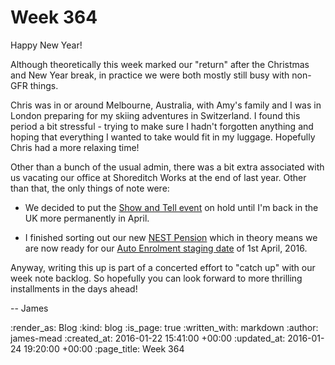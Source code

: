 Week 364
========

Happy New Year!

Although theoretically this week marked our "return" after the Christmas and New Year break, in practice we were both mostly still busy with non-GFR things.

Chris was in or around Melbourne, Australia, with Amy's family and I was in London preparing for my skiing adventures in Switzerland. I found this period a bit stressful - trying to make sure I hadn't forgotten anything and hoping that everything I wanted to take would fit in my luggage. Hopefully Chris had a more relaxing time!

Other than a bunch of the usual admin, there was a bit extra associated with us vacating our office at Shoreditch Works at the end of last year. Other than that, the only things of note were:

* We decided to put the [Show and Tell event][] on hold until I'm back in the UK more permanently in April.

* I finished sorting out our new [NEST Pension][] which in theory means we are now ready for our [Auto Enrolment staging date][] of 1st April, 2016.

Anyway, writing this up is part of a concerted effort to "catch up" with our week note backlog. So hopefully you can look forward to more thrilling installments in the days ahead!

-- James

[Show and Tell event]: /show-and-tell-events
[NEST Pension]: https://www.nestpensions.org.uk/
[Auto Enrolment staging date]: http://www.thepensionsregulator.gov.uk/employers/staging-date.aspx

:render_as: Blog
:kind: blog
:is_page: true
:written_with: markdown
:author: james-mead
:created_at: 2016-01-22 15:41:00 +00:00
:updated_at: 2016-01-24 19:20:00 +00:00
:page_title: Week 364
